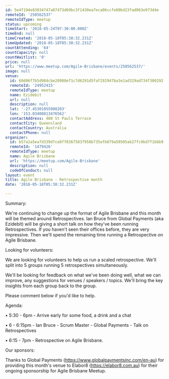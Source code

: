 ```yaml
---
id: 5e4f194e83034747a87473d69bc3f1430ea7eca06ccfe80bd23fad063e973d4e
remoteId: '250562537'
remoteIdType: meetup
status: upcoming
timeStart: '2018-05-24T07:30:00.000Z'
timeEnd: null
timeCreated: '2018-05-18T05:38:32.231Z'
timeUpdated: '2018-05-18T05:38:32.231Z'
countAttending: '64'
countCapacity: null
countWaitlist: '0'
price: null
url: 'https://www.meetup.com/Agile-Brisbane/events/250562537/'
image: null
venue:
  id: 60d06f7b5d984cbe20988ef1c7d6291d5faf292947ba3e1ad329ad734f300292
  remoteId: '24952415'
  remoteIdType: meetup
  name: Ezidebit
  url: null
  description: null
  lat: '-27.45301055908203'
  lon: '153.03408813476562'
  contactAddress: 480 St Pauls Terrace
  contactCity: Queensland
  contactCountry: Australia
  contactPhone: null
organizer:
  id: b57a2a5ea7d339d7ce8ff83675837958b735efb879a50505ab27fc9bd7f1bbb9
  remoteId: '1479426'
  remoteIdType: meetup
  name: Agile Brisbane
  url: 'https://meetup.com/Agile-Brisbane'
  description: null
  codeOfConduct: null
layout: event
title: Agile Brisbane - Retrospective month
date: '2018-05-18T05:38:32.231Z'

---
```

<p>Summary:</p> <p>We're continuing to change up the format of Agile Brisbane and this month will be themed around Retrospectives. Ian Bruce from Global Payments (aka Ezidebit) will be giving a short talk on how they've been running Retrospectives. If you haven't seen their offices before, they are very impressive. Then we'll spend the remaining time running a Retrospective on Agile Brisbane.</p> <p>Looking for volunteers:</p> <p>We are looking for volunteers to help us run a scaled retrospective. We'll split into 5 groups running 5 retrospectives simultaneously.</p> <p>We'll be looking for feedback on what we've been doing well, what we can improve, any suggestions for venues / speakers / topics. We'll bring the key insights from each group back to the group.</p> <p>Please comment below if you'd like to help.</p> <p>Agenda:</p> <p>• 5:30 - 6pm - Arrive early for some food, a drink and a chat</p> <p>• 6 - 6:15pm - Ian Bruce - Scrum Master - Global Payments - Talk on Retrospectives</p> <p>• 6:15 - 7pm - Retrospective on Agile Brisbane.</p> <p>Our sponsors:</p> <p>Thanks to Global Payments (<a href="https://www.globalpaymentsinc.com/en-au" class="linkified">https://www.globalpaymentsinc.com/en-au</a>) for providing this month's venue to Elabor8 (<a href="https://elabor8.com.au" class="linkified">https://elabor8.com.au</a>) for their ongoing sponsorship for Agile Brisbane Meetup.</p>
